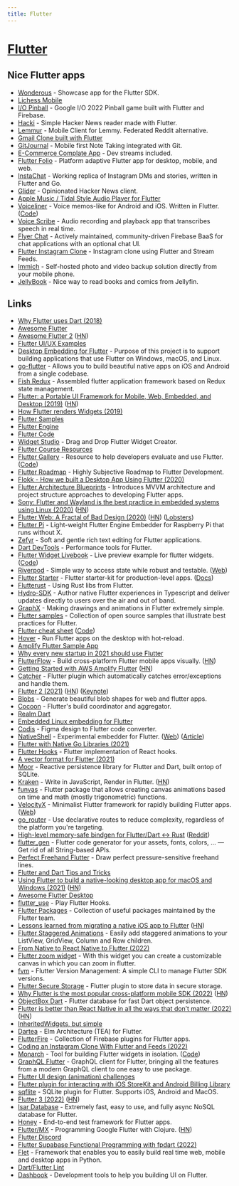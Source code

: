 ```yaml
---
title: Flutter
---
```


# [Flutter](https://flutter.io/)

## Nice Flutter apps

- [Wonderous](https://github.com/gskinnerTeam/flutter-wonderous-app) - Showcase app for the Flutter SDK.
- [Lichess Mobile](https://github.com/lichess-org/mobile)
- [I/O Pinball](https://github.com/flutter/pinball) - Google I/O 2022 Pinball game built with Flutter and Firebase.
- [Hacki](https://github.com/Livinglist/Hacki) - Simple Hacker News reader made with Flutter.
- [Lemmur](https://github.com/krawieck/lemmur) - Mobile Client for Lemmy. Federated Reddit alternative.
- [Gmail Clone built with Flutter](https://github.com/rodydavis/gmail_clone)
- [GitJournal](https://github.com/GitJournal/GitJournal) - Mobile first Note Taking integrated with Git.
- [E-Commerce Complate App](https://github.com/abuanwar072/E-commerce-Complete-Flutter-UI) - Dev streams included.
- [Flutter Folio](https://github.com/gskinnerTeam/flutter-folio) - Platform adaptive Flutter app for desktop, mobile, and web.
- [InstaChat](https://github.com/tusharsadhwani/instachat) - Working replica of Instagram DMs and stories, written in Flutter and Go.
- [Glider](https://github.com/Mosc/Glider) - Opinionated Hacker News client.
- [Apple Music / Tidal Style Audio Player for Flutter](https://github.com/minikin/audio_player_flutter)
- [Voiceliner](https://a9.io/voiceliner/) - Voice memos-like for Android and iOS. Written in Flutter. ([Code](https://github.com/maxkrieger/voiceliner))
- [Voice Scribe](https://github.com/KangRuiYu/voice_scribe) - Audio recording and playback app that transcribes speech in real time.
- [Flyer Chat](https://github.com/flyerhq/flutter_firebase_chat_core) - Actively maintained, community-driven Firebase BaaS for chat applications with an optional chat UI.
- [Flutter Instagram Clone](https://github.com/GetStream/flutter-instagram-clone) - Instagram clone using Flutter and Stream Feeds.
- [Immich](https://github.com/immich-app/immich) - Self-hosted photo and video backup solution directly from your mobile phone.
- [JellyBook](https://github.com/Kara-Zor-El/JellyBook) - Nice way to read books and comics from Jellyfin.

## Links

- [Why Flutter uses Dart (2018)](https://hackernoon.com/why-flutter-uses-dart-dd635a054ebf)
- [Awesome Flutter](https://github.com/Solido/awesome-flutter)
- [Awesome Flutter 2](https://github.com/nepaul/awesome-flutter) ([HN](https://news.ycombinator.com/item?id=30311329))
- [Flutter UI/UX Examples](https://github.com/Chromicle/awesome-flutter-ui)
- [Desktop Embedding for Flutter](https://github.com/google/flutter-desktop-embedding) - Purpose of this project is to support building applications that use Flutter on Windows, macOS, and Linux.
- [go-flutter](https://github.com/go-flutter-desktop/go-flutter) - Allows you to build beautiful native apps on iOS and Android from a single codebase.
- [Fish Redux](https://github.com/alibaba/fish-redux) - Assembled flutter application framework based on Redux state management.
- [Flutter: a Portable UI Framework for Mobile, Web, Embedded, and Desktop (2019)](https://developers.googleblog.com/2019/05/Flutter-io19.html) ([HN](https://news.ycombinator.com/item?id=19853247))
- [How Flutter renders Widgets (2019)](https://www.youtube.com/watch?v=996ZgFRENMs)
- [Flutter Samples](https://github.com/diegoveloper/flutter-samples)
- [Flutter Engine](https://github.com/flutter/engine)
- [Flutter Code](https://github.com/flutter/flutter)
- [Widget Studio](https://widget.studio/#/) - Drag and Drop Flutter Widget Creator.
- [Flutter Course Resources](https://github.com/londonappbrewery/Flutter-Course-Resources)
- [Flutter Gallery](https://gallery.flutter.dev/) - Resource to help developers evaluate and use Flutter. ([Code](https://github.com/flutter/gallery))
- [Flutter Roadmap](https://github.com/olexale/flutter_roadmap) - Highly Subjective Roadmap to Flutter Development.
- [Flokk - How we built a Desktop App Using Flutter (2020)](https://blog.gskinner.com/archives/2020/09/flokk-how-we-built-a-desktop-app-using-flutter.html)
- [Flutter Architecture Blueprints](https://github.com/wasabeef/flutter-architecture-blueprints) - Introduces MVVM architecture and project structure approaches to developing Flutter apps.
- [Sony: Flutter and Wayland is the best practice in embedded systems using Linux (2020)](https://static.sched.com/hosted_files/osseu2020/e0/Oct%2027_Graphical%20User%20Interface%20Using%20Flutter%20in%20Embedded%20Systems_Hidenori%20Matsubayashi.pdf) ([HN](https://news.ycombinator.com/item?id=24921031))
- [Flutter Web: A Fractal of Bad Design (2020)](https://hugotunius.se/2020/10/31/flutter-web-a-fractal-of-bad-design.html) ([HN](https://news.ycombinator.com/item?id=24962504)) ([Lobsters](https://lobste.rs/s/cqxbm8/flutter_web_fractal_bad_design))
- [Flutter Pi](https://github.com/ardera/flutter-pi) - Light-weight Flutter Engine Embedder for Raspberry Pi that runs without X.
- [Zefyr](https://github.com/memspace/zefyr) - Soft and gentle rich text editing for Flutter applications.
- [Dart DevTools](https://github.com/flutter/devtools) - Performance tools for Flutter.
- [Flutter Widget Livebook](https://flutter-widget.live/basics/introduction) - Live preview example for flutter widgets. ([Code](https://github.com/leanflutter/flutter-widget-livebook))
- [Riverpod](https://github.com/rrousselGit/river_pod) - Simple way to access state while robust and testable. ([Web](https://riverpod.dev/))
- [Flutter Starter](https://github.com/GeekyAnts/flutter-starter) - Flutter starter-kit for production-level apps. ([Docs](https://flutter-starter.github.io/docs/getting-started.html))
- [Flutterust](https://github.com/shekohex/flutterust) - Using Rust libs from Flutter.
- [Hydro-SDK](https://github.com/hydro-sdk/hydro-sdk) - Author native Flutter experiences in Typescript and deliver updates directly to users over the air and out of band.
- [GraphX](https://github.com/roipeker/graphx) - Making drawings and animations in Flutter extremely simple.
- [Flutter samples](https://github.com/flutter/samples) - Collection of open source samples that illustrate best practices for Flutter.
- [Flutter cheat sheet](https://howtodothisinflutter.com/) ([Code](https://github.com/lesnitsky/howtodothisinflutter))
- [Hover](https://github.com/go-flutter-desktop/hover) - Run Flutter apps on the desktop with hot-reload.
- [Amplify Flutter Sample App](https://github.com/mlabieniec/amplify-flutter-sample)
- [Why every new startup in 2021 should use Flutter](https://siliconivan.medium.com/why-every-new-startup-in-2021-should-use-flutter-4507d7da5642)
- [FlutterFlow](https://app.flutterflow.io/) - Build cross-platform Flutter mobile apps visually. ([HN](https://news.ycombinator.com/item?id=27238381))
- [Getting Started with AWS Amplify Flutter](https://docs.amplify.aws/start/q/integration/flutter) ([HN](https://news.ycombinator.com/item?id=26263097))
- [Catcher](https://github.com/jhomlala/catcher) - Flutter plugin which automatically catches error/exceptions and handle them.
- [Flutter 2 (2021)](https://developers.googleblog.com/2021/03/announcing-flutter-2.html) ([HN](https://news.ycombinator.com/item?id=26332944)) ([Keynote](https://www.youtube.com/watch?v=zSbsIiluixw))
- [Blobs](https://blobs.app/) - Generate beautiful blob shapes for web and flutter apps.
- [Cocoon](https://github.com/flutter/cocoon) - Flutter's build coordinator and aggregator.
- [Realm Dart](https://github.com/realm/realm-dart)
- [Embedded Linux embedding for Flutter](https://github.com/sony/flutter-embedded-linux)
- [Codis](https://codis.io/) - Figma design to Flutter code converter.
- [NativeShell](https://github.com/nativeshell/nativeshell) - Experimental embedder for Flutter. ([Web](https://nativeshell.dev/)) ([Article](https://matejknopp.com/post/introducing-nativeshell/))
- [Flutter with Native Go Libraries (2021)](https://openprivacy.ca/discreet-log/09-flutter-with-native-go-libraries/)
- [Flutter Hooks](https://github.com/rrousselGit/flutter_hooks) - Flutter implementation of React hooks.
- [A vector format for Flutter (2021)](https://docs.google.com/document/d/1YWffrlc6ZqRwfIiR1qwp1AOkS9JyA_lEURI8p5PsZlg/edit#heading=h.8crpi5305nr)
- [Moor](https://github.com/simolus3/moor) - Reactive persistence library for Flutter and Dart, built ontop of SQLite.
- [Kraken](https://github.com/openkraken/kraken) - Write in JavaScript, Render in Flutter. ([HN](https://news.ycombinator.com/item?id=28578791))
- [funvas](https://github.com/creativecreatorormaybenot/funvas) - Flutter package that allows creating canvas animations based on time and math (mostly trigonometric) functions.
- [VelocityX](https://github.com/iampawan/VelocityX) - Minimalist Flutter framework for rapidly building Flutter apps. ([Web](https://velocityx.dev/))
- [go_router](https://github.com/csells/go_router) - Use declarative routes to reduce complexity, regardless of the platform you're targeting.
- [High-level memory-safe bindgen for Flutter/Dart <-> Rust](https://github.com/fzyzcjy/flutter_rust_bridge) ([Reddit](https://www.reddit.com/r/rust/comments/swrbyv/write_ui_using_flutter_a_crossplatform_hotreload/))
- [flutter_gen](https://github.com/FlutterGen/flutter_gen) - Flutter code generator for your assets, fonts, colors, … — Get rid of all String-based APIs.
- [Perfect Freehand Flutter](https://github.com/steveruizok/perfect-freehand-dart) - Draw perfect pressure-sensitive freehand lines.
- [Flutter and Dart Tips and Tricks](https://github.com/vandadnp/flutter-tips-and-tricks)
- [Using Flutter to build a native-looking desktop app for macOS and Windows (2021)](https://blog.whidev.com/native-looking-desktop-app-with-flutter/) ([HN](https://news.ycombinator.com/item?id=29170955))
- [Awesome Flutter Desktop](https://github.com/leanflutter/awesome-flutter-desktop)
- [flutter_use](https://github.com/wasabeef/flutter_use) - Play Flutter Hooks.
- [Flutter Packages](https://github.com/flutter/packages) - Collection of useful packages maintained by the Flutter team.
- [Lessons learned from migrating a native iOS app to Flutter](https://betterprogramming.pub/flutter-failed-to-solve-the-biggest-challenge-for-our-cross-platform-app-c551afa0ef18) ([HN](https://news.ycombinator.com/item?id=29857409))
- [Flutter Staggered Animations](https://github.com/mobiten/flutter_staggered_animations) - Easily add staggered animations to your ListView, GridView, Column and Row children.
- [From Native to React Native to Flutter (2022)](https://zerodha.tech/blog/from-native-to-react-native-to-flutter/)
- [Flutter zoom widget](https://github.com/semakers/zoom-widget) - With this widget you can create a customizable canvas in which you can zoom in flutter.
- [fvm](https://github.com/leoafarias/fvm) - Flutter Version Management: A simple CLI to manage Flutter SDK versions.
- [Flutter Secure Storage](https://github.com/mogol/flutter_secure_storage) - Flutter plugin to store data in secure storage.
- [Why Flutter is the most popular cross-platform mobile SDK (2022)](https://stackoverflow.blog/2022/02/21/why-flutter-is-the-most-popular-cross-platform-mobile-sdk/) ([HN](https://news.ycombinator.com/item?id=30425988))
- [ObjectBox Dart](https://github.com/objectbox/objectbox-dart) - Flutter database for fast Dart object persistence.
- [Flutter is better than React Native in all the ways that don’t matter (2022)](https://shift.infinite.red/flutter-is-better-than-react-native-fed10c92a768) ([HN](https://news.ycombinator.com/item?id=30699664))
- [InheritedWidgets, but simple](https://github.com/rrousselGit/provider)
- [Dartea](https://github.com/p69/dartea) - Elm Architecture (TEA) for Flutter.
- [FlutterFire](https://github.com/FirebaseExtended/flutterfire) - Collection of Firebase plugins for Flutter apps.
- [Coding an Instagram Clone With Flutter and Feeds (2022)](https://getstream.io/blog/instagram-clone-flutter/)
- [Monarch](https://monarchapp.io/) - Tool for building Flutter widgets in isolation. ([Code](https://github.com/Dropsource/monarch))
- [GraphQL Flutter](https://github.com/zino-hofmann/graphql-flutter) - GraphQL client for Flutter, bringing all the features from a modern GraphQL client to one easy to use package.
- [Flutter UI design (animation) challenges](https://github.com/watery-desert/flutter-apps)
- [Flutter plugin for interacting with iOS StoreKit and Android Billing Library](https://github.com/memspace/iap)
- [sqflite](https://github.com/tekartik/sqflite) - SQLite plugin for Flutter. Supports iOS, Android and MacOS.
- [Flutter 3 (2022)](https://docs.flutter.dev/whats-new#may-11-2022-google-io-edition-flutter-3-release) ([HN](https://news.ycombinator.com/item?id=31344863))
- [Isar Database](https://github.com/isar/isar) - Extremely fast, easy to use, and fully async NoSQL database for Flutter.
- [Honey](https://github.com/clickup/honey) - End-to-end test framework for Flutter apps.
- [Flutter/MX](https://github.com/kennytilton/flutter-mx) - Programming Google Flutter with Clojure. ([HN](https://news.ycombinator.com/item?id=33820608))
- [Flutter Discord](https://discord.com/invite/N7Yshp4)
- [Flutter Supabase Functional Programming with fpdart (2022)](https://www.sandromaglione.com/techblog/flutter-dart-functional-programming-fpdart-supabase-app)
- [Flet](https://github.com/flet-dev/flet) - Framework that enables you to easily build real time web, mobile and desktop apps in Python.
- [Dart/Flutter Lint](https://github.com/passsy/dart-lint)
- [Dashbook](https://github.com/bluefireteam/dashbook) - Development tools to help you building UI on Flutter.
